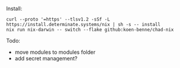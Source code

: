 Install:
```
curl --proto '=https' --tlsv1.2 -sSf -L https://install.determinate.systems/nix | sh -s -- install
nix run nix-darwin -- switch --flake github:koen-benne/chad-nix
```


Todo:
- move modules to modules folder
- add secret management?
